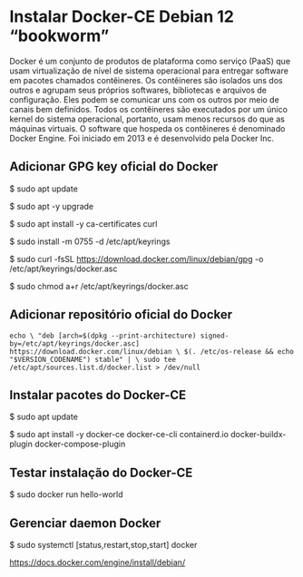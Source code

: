 # Instalar Docker-CE Debian 12 “bookworm”

Docker é um conjunto de produtos de plataforma como serviço (PaaS) que usam virtualização de nível de sistema operacional para entregar software em pacotes chamados contêineres. Os contêineres são isolados uns dos outros e agrupam seus próprios softwares, bibliotecas e arquivos de configuração. Eles podem se comunicar uns com os outros por meio de canais bem definidos. Todos os contêineres são executados por um único kernel do sistema operacional, portanto, usam menos recursos do que as máquinas virtuais. O software que hospeda os contêineres é denominado Docker Engine. Foi iniciado em 2013 e é desenvolvido pela Docker Inc.

## Adicionar GPG key oficial do Docker

$ sudo apt update

$ sudo apt -y upgrade

$ sudo apt install -y ca-certificates curl

$ sudo install -m 0755 -d /etc/apt/keyrings

$ sudo curl -fsSL https://download.docker.com/linux/debian/gpg -o /etc/apt/keyrings/docker.asc

$ sudo chmod a+r /etc/apt/keyrings/docker.asc

## Adicionar repositório oficial do Docker

`echo \
  "deb [arch=$(dpkg --print-architecture) signed-by=/etc/apt/keyrings/docker.asc] https://download.docker.com/linux/debian \
  $(. /etc/os-release && echo "$VERSION_CODENAME") stable" | \
  sudo tee /etc/apt/sources.list.d/docker.list > /dev/null`

## Instalar pacotes do Docker-CE

$ sudo apt update

$ sudo apt install -y docker-ce docker-ce-cli containerd.io docker-buildx-plugin docker-compose-plugin

## Testar instalação do Docker-CE

$ sudo docker run hello-world

## Gerenciar daemon Docker

$ sudo systemctl [status,restart,stop,start] docker

https://docs.docker.com/engine/install/debian/

